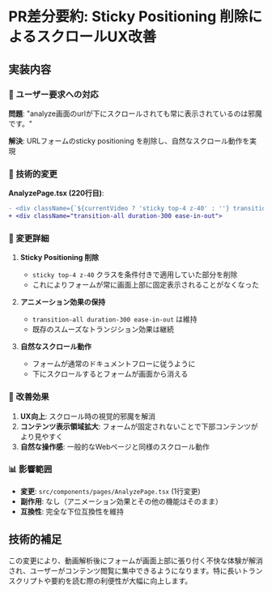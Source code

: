 # PR差分要約: Sticky Positioning 削除によるスクロールUX改善

## 実装内容

### 🎯 ユーザー要求への対応

**問題**: "analyze画面のurlが下にスクロールされても常に表示されているのは邪魔です。"

**解決**: URLフォームのsticky positioning を削除し、自然なスクロール動作を実現

### 📝 技術的変更

**AnalyzePage.tsx (220行目)**:
```diff
- <div className={`${currentVideo ? 'sticky top-4 z-40' : ''} transition-all duration-300 ease-in-out`}>
+ <div className="transition-all duration-300 ease-in-out">
```

### 🔧 変更詳細

1. **Sticky Positioning 削除**
   - `sticky top-4 z-40` クラスを条件付きで適用していた部分を削除
   - これによりフォームが常に画面上部に固定表示されることがなくなった

2. **アニメーション効果の保持**  
   - `transition-all duration-300 ease-in-out` は維持
   - 既存のスムーズなトランジション効果は継続

3. **自然なスクロール動作**
   - フォームが通常のドキュメントフローに従うように
   - 下にスクロールするとフォームが画面から消える

### 🎉 改善効果

1. **UX向上**: スクロール時の視覚的邪魔を解消
2. **コンテンツ表示領域拡大**: フォームが固定されないことで下部コンテンツがより見やすく
3. **自然な操作感**: 一般的なWebページと同様のスクロール動作

### 📊 影響範囲

- **変更**: `src/components/pages/AnalyzePage.tsx` (1行変更)
- **副作用**: なし（アニメーション効果とその他の機能はそのまま）
- **互換性**: 完全な下位互換性を維持

## 技術的補足

この変更により、動画解析後にフォームが画面上部に張り付く不快な体験が解消され、ユーザーがコンテンツ閲覧に集中できるようになります。特に長いトランスクリプトや要約を読む際の利便性が大幅に向上します。